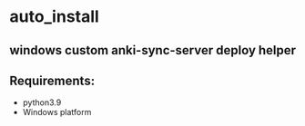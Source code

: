 # auto_install
windows custom anki-sync-server deploy helper
---
**Requirements:**
---
- python3.9
- Windows platform
